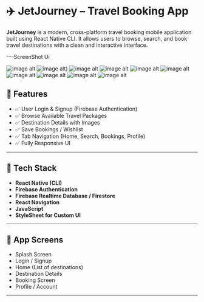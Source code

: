 # ✈️ JetJourney – Travel Booking App

**JetJourney** is a modern, cross-platform travel booking mobile application built using React Native CLI. It allows users to browse, search, and book travel destinations with a clean and interactive interface.

---ScreenShot Ui

![image alt](https://github.com/Mohsinpadhan/JetJourney-Travel-Booking-App-/blob/475a8045d10e403690e582bd708ac6dd0c4c0acd/ui1.jpg)
![image alt](https://github.com/Mohsinpadhan/JetJourney-Travel-Booking-App-/blob/bb8801fa4987fd5911a956487adf31595f76d632/ui2%20(2).jpg))
![image alt](https://github.com/Mohsinpadhan/JetJourney-Travel-Booking-App-/blob/6f97114b7ad4b5b03a3a928fefdc9b9b87c26603/ui3.jpg)
![image alt](https://github.com/Mohsinpadhan/JetJourney-Travel-Booking-App-/blob/60636772b66431395ad7849eece01a10a95e648e/login%20ui4.jpg)
![image alt](https://github.com/Mohsinpadhan/JetJourney-Travel-Booking-App-/blob/898c4d8065b243c671fadcf075f9b80cf5e6f058/HomeScreenui%205.jpg)
![image alt](https://github.com/Mohsinpadhan/JetJourney-Travel-Booking-App-/blob/3c7099263f54a25e350977750e28e30948334c00/ui6%20(2).jpg)
![image alt](https://github.com/Mohsinpadhan/JetJourney-Travel-Booking-App-/blob/5c914f8b5957be20da4c3c07a6393b97effa0b23/ui7%20(2).jpg)
![image alt](https://github.com/Mohsinpadhan/JetJourney-Travel-Booking-App-/blob/e7368bb0b9d9fd2da13cc5937a5ee9b474c6338c/ui8.jpg)
![image alt](https://github.com/Mohsinpadhan/JetJourney-Travel-Booking-App-/blob/5ea53fcb73a5587ec91527caa0ea88517c07c020/booking%20UI%2010.jpg)
![image alt](https://github.com/Mohsinpadhan/JetJourney-Travel-Booking-App-/blob/7abfe70a44c9736adddc22fe0bd0877284c3e156/ui9.jpg)


## 🚀 Features

- ✅ User Login & Signup (Firebase Authentication)
- ✅ Browse Available Travel Packages
- ✅ Destination Details with Images
- ✅ Save Bookings / Wishlist
- ✅ Tab Navigation (Home, Search, Bookings, Profile)
- ✅ Fully Responsive UI

---

## 📱 Tech Stack

- **React Native (CLI)**
- **Firebase Authentication**
- **Firebase Realtime Database / Firestore**
- **React Navigation**
- **JavaScript**
- **StyleSheet for Custom UI**

---

## 🧭 App Screens

- Splash Screen  
- Login / Signup  
- Home (List of destinations)  
- Destination Details  
- Booking Screen  
- Profile / Account

---



